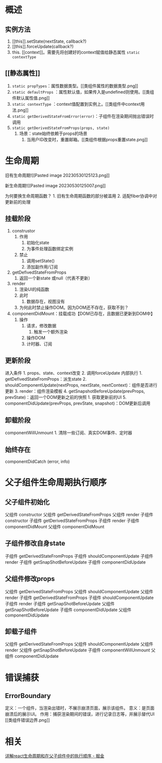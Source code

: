 # 概述
## 实例方法
1.  [[this]].setState(nextState, callback?)
2.  [[this]].forceUpdate(callback?)
3. this. [[context]]。需要先将创建好的context赋值给静态属性 `static contextType` 
## [[静态属性]] 
1. `static propTypes`：属性数据类型。[[类组件属性的数据类型.png]] 
2. `static defaultProps` ：属性默认值，如果传入是undefined则使用。[[类组件默认属性值.png]] 
3. `static contextType` ：context值配置到实例上。[[类组件中context用法.png]] 
4. `static getDerivedStateFromError(error)`：子组件在渲染期间抛出错误时调用
5. `static getDerivedStateFromProps(props, state)` 
	1. 场景：state始终依赖于props的场景
		1. 当用户ID改变时，重置邮箱。[[类组件根据props重置state.png]] 
# 生命周期
旧有生命周期![[Pasted image 20230530125123.png]]

新生命周期![[Pasted image 20230530125007.png]] 

为何要换生命周期函数？
	1. 旧有生命周期函数的部分被滥用
	2. 适配fiber协调中对更新前的处理

## 挂载阶段
1. construstor
	1. 作用
		1. 初始化state
		2. 为事件处理函数绑定实例
	2. 禁止
		1. 调用setState()
		2. 添加副作用/订阅
2. getDefivedStateFromProps
	1. 返回一个新state 或null（代表不更新）
3. render
	1. 渲染UI的纯函数
	2. 此时
		1. 数据存在，视图没有
	3. 为何此时禁止操作DOM。因为DOM还不存在，获取不到？
4. componentDidMount：挂载成功【DOM已存在，且数据已更新到DOM中】
	1. 操作
		1. 请求，修改数据
			1. 触发一个额外渲染
		2. 操作DOM
		3. 计时器、订阅
## 更新阶段
进入条件
	1. props、state、context改变
	2. 调用forceUpdate
内部执行
	1. getDefivedStateFromProps：派生state
	2. shouldComponentUpdate(nextProps, nextState, nextContext)：组件是否进行更新
	3. render：组件渲染模板
	4. getSnapshotBeforeUpdate(prevProps, prevState)：返回一个DOM更新之前的快照
		1. 获取更新前的UI
	5. componentDidUpdate(prevProps, prevState, snapshot)：DOM更新后调用
## 卸载阶段
componentWillUnmount
	1. 清除一些订阅、真实DOM事件、定时器
## 始终存在
componentDidCatch (error, info)
# 父子组件生命周期执行顺序
## 父子组件初始化
父组件 constructor
父组件 getDerivedStateFromProps
父组件 render
子组件 constructor
子组件 getDerivedStateFromProps
子组件 render
子组件 componentDidMount
父组件 componentDidMount

## 子组件修改自身state
子组件 getDerivedStateFromProps
子组件 shouldComponentUpdate
子组件 render
子组件 getSnapShotBeforeUpdate
子组件 componentDidUpdate
## 父组件修改props
父组件 getDerivedStateFromProps
父组件 shouldComponentUpdate
父组件 render
子组件 getDerivedStateFromProps
子组件 shouldComponentUpdate
子组件 render
子组件 getSnapShotBeforeUpdate
父组件 getSnapShotBeforeUpdate
子组件 componentDidUpdate
父组件 componentDidUpdate
## 卸载子组件
父组件 getDerivedStateFromProps
父组件 shouldComponentUpdate
父组件 render
父组件 getSnapShotBeforeUpdate
子组件 componentWillUnmount
父组件 componentDidUpdate
# 错误捕获
## ErrorBoundary 
定义：一个组件，当渲染出错时，不展示崩溃页面，展示该组件。
意义：是页面崩溃后的展示UI。
作用：捕获渲染期间的错误，进行记录日志等，并展示替代UI
[[类组件错误边界.png]] 
# 相关
[详解react生命周期和在父子组件中的执行顺序 - 掘金](https://juejin.cn/post/7138999568166830088#heading-16) 